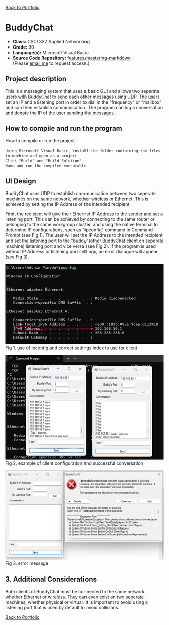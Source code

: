 [Back to Portfolio](./)

BuddyChat
===============

-   **Class:** CSCI 332 Applied Networking
-   **Grade:** 90
-   **Language(s):** Microsoft Visual Basic 
-   **Source Code Repository:** [features/mastering-markdown](https://guides.github.com/features/mastering-markdown/)  
    (Please [email me](mailto:example@csustudent.net?subject=GitHub%20Access) to request access.)

## Project description

This is a messaging system that uses a basic GUI and allows two seperate users with BuddyChat to send each other messages using UDP. The users set an IP and a listening port in order to dial in the "frequency" or "mailbox" and can then establish communication. The program can log a conversation and denote the IP of the user sending the messages. 

## How to compile and run the program

How to compile or run the project.

```
Using Microsoft Visual Basic, install the folder containing the files to machine and open as a project
Click "Build" and "Build Solution"
Name and run the compiled executable 
```

## UI Design

BuddyChat uses UDP to establish communication between two seperate machines on the same network, whether wireless or Ethernet. This is achieved by setting the IP Address of the intended recipient. 

First, the recipient will give their Ethernet IP Address to the sender and set a listening port. This can be achieved by connecting to the same router or belonging to the same workgroup cluster, and using the native terminal to determine IP configurations, such as "ipconfig" command in Command Prompt (see Fig 1). The user will set the IP Address to the intended recipient and set the listening port to the "buddy"(other BuddyChat client on seperate machine) listening port and vice versa (see Fig 2). If the program is used without IP Address or listening port settings, an error dialogue will appear (see Fig 3).

![screenshot](images/ipconfig.png)  
Fig 1. use of ipconfig and correct settings index to use for client

![screenshot](images/buddy_chat_ss.png)  
Fig 2. example of client configuration and successful conversation

![screenshot](images/buddy_chat_error.png)  
Fig 3. error message 

## 3. Additional Considerations

Both clients of BuddyChat must be connected to the same network, whether Ethernet or wireless. They can even exist on two seperate machines, whether physical or virtual. It is important to avoid using a listening port that is used by default to avoid collisions.  

[Back to Portfolio](./)

